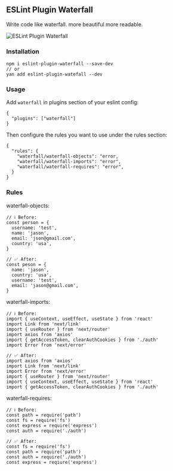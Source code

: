 ## ESLint Plugin Waterfall
Write code like waterfall. more beautiful more readable.

![ESLint Plugin Waterfall](https://user-images.githubusercontent.com/69081259/224127299-f1ebdfbf-1bf7-4f63-9897-27879997e24a.svg)

### Installation

    npm i eslint-plugin-waterfall --save-dev
    // or
    yan add eslint-plugin-watefall --dev

### Usage
Add `waterfall` in plugins section of your eslint config:

    {
      "plugins": ["waterfall"]
    }

Then configure the rules you want to use under the rules section:

    {
      "rules": {
        "waterfall/waterfall-objects": "error,
        "waterfall/waterfall-imports": "error",
        "waterfall/waterfall-requires": "error",
      }
    }

### Rules
waterfall-objects:

    // ℹ️ Before:
    const person = {
      username: 'test',
      name: 'jason',
      email: 'json@gmail.com',
      country: 'usa',
    }
    
    // ✅ After:
    const peson = {
      name: 'jason',
      country: 'usa',
      username: 'test',
      email: 'jason@gmail.com',
    }

waterfall-imports:

    // ℹ️ Before:
    import { useContext, useEffect, useState } from 'react'
    import Link from 'next/link'
    import { useRouter } from 'next/router'
    import axios from 'axios'
    import { getAccessToken, clearAuthCookies } from './auth'
    import Error from 'next/error'
    
    // ✅ After:
    import axios from 'axios'
    import Link from 'next/link'
    import Error from 'next/error'
    import { useRouter } from 'next/router'
    import { useContext, useEffect, useState } from 'react'
    import { getAccessToken, clearAuthCookies } from './auth'


waterfall-requires:

    // ℹ️ Before:
    const path = require('path')
    const fs = require('fs')
    const express = require('express')
    const auth = require('./auth')

    // ✅ After:
    const fs = require('fs')
    const path = require('path')
    const auth = require('./auth')
    const express = reqiure('express')
